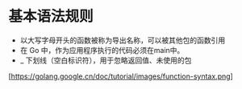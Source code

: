 # 基本语法规则

- 以大写字母开头的函数被称为导出名称，可以被其他包的函数引用
- 在 Go 中，作为应用程序执行的代码必须在main中。
- _ 下划线（空白标识符），用于忽略返回值、未使用的包

[https://golang.google.cn/doc/tutorial/images/function-syntax.png]
